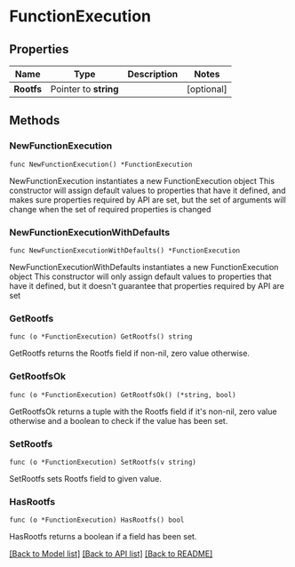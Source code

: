 # FunctionExecution

## Properties

Name | Type | Description | Notes
------------ | ------------- | ------------- | -------------
**Rootfs** | Pointer to **string** |  | [optional] 

## Methods

### NewFunctionExecution

`func NewFunctionExecution() *FunctionExecution`

NewFunctionExecution instantiates a new FunctionExecution object
This constructor will assign default values to properties that have it defined,
and makes sure properties required by API are set, but the set of arguments
will change when the set of required properties is changed

### NewFunctionExecutionWithDefaults

`func NewFunctionExecutionWithDefaults() *FunctionExecution`

NewFunctionExecutionWithDefaults instantiates a new FunctionExecution object
This constructor will only assign default values to properties that have it defined,
but it doesn't guarantee that properties required by API are set

### GetRootfs

`func (o *FunctionExecution) GetRootfs() string`

GetRootfs returns the Rootfs field if non-nil, zero value otherwise.

### GetRootfsOk

`func (o *FunctionExecution) GetRootfsOk() (*string, bool)`

GetRootfsOk returns a tuple with the Rootfs field if it's non-nil, zero value otherwise
and a boolean to check if the value has been set.

### SetRootfs

`func (o *FunctionExecution) SetRootfs(v string)`

SetRootfs sets Rootfs field to given value.

### HasRootfs

`func (o *FunctionExecution) HasRootfs() bool`

HasRootfs returns a boolean if a field has been set.


[[Back to Model list]](../README.md#documentation-for-models) [[Back to API list]](../README.md#documentation-for-api-endpoints) [[Back to README]](../README.md)


